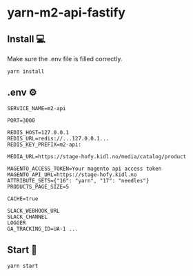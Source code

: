 # yarn-m2-api-fastify

## Install :computer:
Make sure the .env file is filled correctly.

`yarn install`  

## .env :gear:
```dotenv
SERVICE_NAME=m2-api

PORT=3000

REDIS_HOST=127.0.0.1
REDIS_URL=redis://...127.0.0.1...
REDIS_KEY_PREFIX=m2-api:

MEDIA_URL=https://stage-hofy.kidl.no/media/catalog/product

MAGENTO_ACCESS_TOKEN=Your magento api access token
MAGENTO_API_URL=https://stage-hofy.kidl.no
ATTRIBUTE_SETS={"16": "yarn", "17": "needles"}
PRODUCTS_PAGE_SIZE=5

CACHE=true

SLACK_WEBHOOK_URL
SLACK_CHANNEL
LOGGER
GA_TRACKING_ID=UA-1 ...
```

## Start :tada:

`yarn start`
